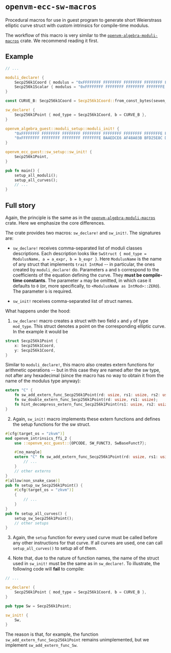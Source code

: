 # `openvm-ecc-sw-macros`

Procedural macros for use in guest program to generate short Weierstrass elliptic curve struct with custom intrinsics for compile-time modulus.

The workflow of this macro is very similar to the [`openvm-algebra-moduli-macros`](../moduli-macros/README.md) crate. We recommend reading it first.

## Example

```rust
// ...

moduli_declare! {
    Secp256k1Coord { modulus = "0xFFFFFFFF FFFFFFFF FFFFFFFF FFFFFFFF FFFFFFFF FFFFFFFF FFFFFFFE FFFFFC2F" },
    Secp256k1Scalar { modulus = "0xFFFFFFFF FFFFFFFF FFFFFFFF FFFFFFFE BAAEDCE6 AF48A03B BFD25E8C D0364141" },
}

const CURVE_B: Secp256k1Coord = Secp256k1Coord::from_const_bytes(seven_le());

sw_declare! {
    Secp256k1Point { mod_type = Secp256k1Coord, b = CURVE_B },
}

openvm_algebra_guest::moduli_setup::moduli_init! {
    "0xFFFFFFFF FFFFFFFF FFFFFFFF FFFFFFFF FFFFFFFF FFFFFFFF FFFFFFFE FFFFFC2F",
    "0xFFFFFFFF FFFFFFFF FFFFFFFF FFFFFFFE BAAEDCE6 AF48A03B BFD25E8C D0364141"
}

openvm_ecc_guest::sw_setup::sw_init! {
    Secp256k1Point,
}

pub fn main() {
    setup_all_moduli();
    setup_all_curves();
    // ...
}
```

## Full story

Again, the principle is the same as in the [`openvm-algebra-moduli-macros`](../moduli-macros/README.md) crate. Here we emphasize the core differences.

The crate provides two macros: `sw_declare!` and `sw_init!`. The signatures are:

- `sw_declare!` receives comma-separated list of moduli classes descriptions. Each description looks like `SwStruct { mod_type = ModulusName, a = a_expr, b = b_expr }`. Here `ModulusName` is the name of any struct that implements `trait IntMod` -- in particular, the ones created by `moduli_declare!` do. Parameters `a` and `b` correspond to the coefficients of the equation defining the curve. They **must be compile-time constants**. The parameter `a` may be omitted, in which case it defaults to `0` (or, more specifically, to `<ModulusName as IntMod>::ZERO`). The parameter `b` is required.

- `sw_init!` receives comma-separated list of struct names.

What happens under the hood:

1. `sw_declare!` macro creates a struct with two field `x` and `y` of type `mod_type`. This struct denotes a point on the corresponding elliptic curve. In the example it would be

```rust
struct Secp256k1Point {
    x: Secp256k1Coord,
    y: Secp256k1Coord,
}
```

Similar to `moduli_declare!`, this macro also creates extern functions for arithmetic operations -- but in this case they are named after the sw type, not after any hexadecimal (since the macro has no way to obtain it from the name of the modulus type anyway):

```rust
extern "C" {
    fn sw_add_extern_func_Secp256k1Point(rd: usize, rs1: usize, rs2: usize);
    fn sw_double_extern_func_Secp256k1Point(rd: usize, rs1: usize);
    fn hint_decompress_extern_func_Secp256k1Point(rs1: usize, rs2: usize);
}
```

2. Again, `sw_init!` macro implements these extern functions and defines the setup functions for the sw struct.

```rust
#[cfg(target_os = "zkvm")]
mod openvm_intrinsics_ffi_2 {
    use ::openvm_ecc_guest::{OPCODE, SW_FUNCT3, SwBaseFunct7};

    #[no_mangle]
    extern "C" fn sw_add_extern_func_Secp256k1Point(rd: usize, rs1: usize, rs2: usize) {
        // ...
    }
    // other externs
}
#[allow(non_snake_case)]
pub fn setup_sw_Secp256k1Point() {
    #[cfg(target_os = "zkvm")]
    {
        // ...
    }
}
pub fn setup_all_curves() {
    setup_sw_Secp256k1Point();
    // other setups
}
```

3. Again, the `setup` function for every used curve must be called before any other instructions for that curve. If all curves are used, one can call `setup_all_curves()` to setup all of them.

4. Note that, due to the nature of function names, the name of the struct used in `sw_init!` must be the same as in `sw_declare!`. To illustrate, the following code will **fail** to compile:

```rust
// ...

sw_declare! {
    Secp256k1Point { mod_type = Secp256k1Coord, b = CURVE_B },
}

pub type Sw = Secp256k1Point;

sw_init! {
    Sw,
}
```

The reason is that, for example, the function `sw_add_extern_func_Secp256k1Point` remains unimplemented, but we implement `sw_add_extern_func_Sw`.